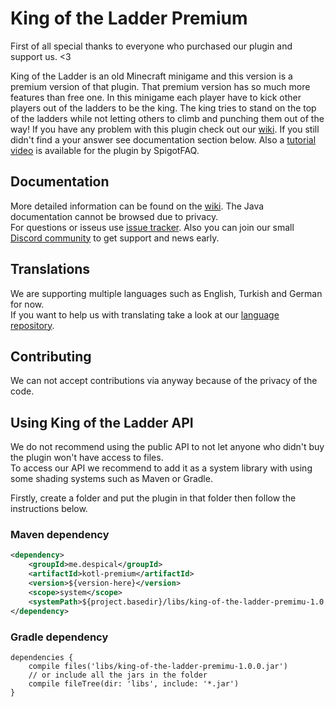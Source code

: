 # King of the Ladder Premium
First of all special thanks to everyone who purchased our plugin and support us. <3

King of the Ladder is an old Minecraft minigame and this version is a premium version of that plugin. That premium version has so much more features than free one. In this minigame each player have to kick other players out of the ladders to be the king. The king tries to stand on the top of the ladders while not letting others to climb and punching them out of the way! If you have any problem with this plugin check out our [wiki](https://github.com/Despical/KOTLPremium/wiki). If you still didn't find a your answer see documentation section below. Also a [tutorial video](https://www.youtube.com/watch?v=O_vkf_J4OgY) is available for the plugin by SpigotFAQ.

## Documentation
More detailed information can be found on the [wiki](https://github.com/Despical/KOTLPremium/wiki).
The Java documentation cannot be browsed due to privacy.<br>For questions or isseus use [issue tracker](https://github.com/Despical/KOTLPremium/issues).
Also you can join our small [Discord community](https://www.discord.gg/rVkaGmyszE) to get support and news early.

## Translations
We are supporting multiple languages such as English, Turkish and German for now.<br>
If you want to help us with translating take a look at our [language repository](https://github.com/Despical/LocaleStorage).

## Contributing
We can not accept contributions via anyway because of the privacy of the code.

## Using King of the Ladder API
We do not recommend using the public API to not let anyone who didn't buy the plugin won't have access to files.<br>To access
our API we recommend to add it as a system library with using some shading systems such as Maven or Gradle.

Firstly, create a folder and put the plugin in that folder then follow the instructions below.

### Maven dependency

```xml
<dependency>
    <groupId>me.despical</groupId>
    <artifactId>kotl-premium</artifactId>
    <version>${version-here}</version>
    <scope>system</scope>
    <systemPath>${project.basedir}/libs/king-of-the-ladder-premimu-1.0.0.jar</systemPath>
</dependency>
```

### Gradle dependency
```
dependencies {
    compile files('libs/king-of-the-ladder-premimu-1.0.0.jar')
    // or include all the jars in the folder
    compile fileTree(dir: 'libs', include: '*.jar')
}
```
